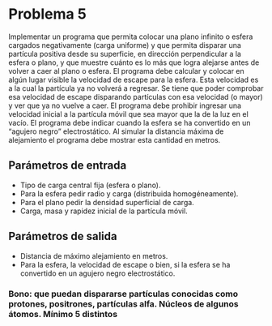# Problema 5

Implementar un programa que permita colocar una plano infinito o esfera cargados negativamente (carga uniforme) y que permita disparar una partícula positiva desde su superficie, en dirección perpendicular a la esfera o plano, y que muestre cuánto es lo más que logra alejarse antes de volver a caer al plano o esfera. El programa debe calcular y colocar en algún lugar visible la velocidad de escape para la esfera. Esta velocidad es a la cual la partícula ya no volverá a regresar. Se tiene que poder comprobar esa velocidad de escape disparando partículas con esa velocidad (o mayor) y ver que ya no vuelve a caer. El programa debe prohibir ingresar una velocidad inicial a la partícula móvil que sea mayor que la de la luz en el vacío. El programa debe indicar cuando la esfera se ha convertido en un “agujero negro” electrostático. Al simular la distancia máxima de alejamiento el programa debe mostrar esta cantidad en metros.

## Parámetros de entrada

- Tipo de carga central fija (esfera o plano).
- Para la esfera pedir radio y carga (distribuida homogéneamente).
- Para el plano pedir la densidad superficial de carga.
- Carga, masa y rapidez inicial de la partícula móvil.

## Parámetros de salida

- Distancia de máximo alejamiento en metros.
- Para la esfera, la velocidad de escape o bien, si la esfera se ha convertido en un agujero negro electrostático.

### Bono: que puedan dispararse partículas conocidas como protones, positrones, partículas alfa. Núcleos de algunos átomos. Mínimo 5 distintos
